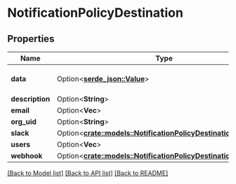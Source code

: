 # NotificationPolicyDestination

## Properties

Name | Type | Description | Notes
------------ | ------------- | ------------- | -------------
**data** | Option<[**serde_json::Value**](.md)> | UI-supplied data | [optional]
**description** | Option<**String**> |  | [optional]
**email** | Option<**Vec<String>**> |  | [optional]
**org_uid** | Option<**String**> |  | [optional]
**slack** | Option<[**crate::models::NotificationPolicyDestinationSlack**](NotificationPolicyDestination_slack.md)> |  | [optional]
**users** | Option<**Vec<String>**> |  | [optional]
**webhook** | Option<[**crate::models::NotificationPolicyDestinationWebhook**](NotificationPolicyDestination_webhook.md)> |  | [optional]

[[Back to Model list]](../README.md#documentation-for-models) [[Back to API list]](../README.md#documentation-for-api-endpoints) [[Back to README]](../README.md)


